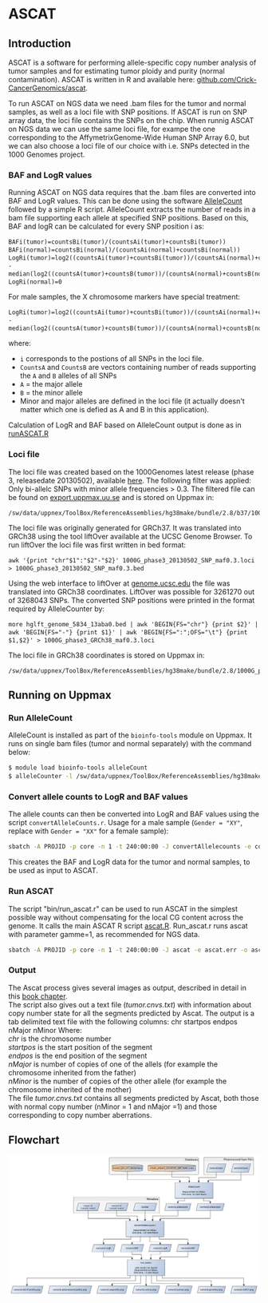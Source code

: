 # ASCAT

## Introduction

ASCAT is a software for performing allele-specific copy number analysis of tumor samples and for estimating tumor ploidy and purity (normal contamination).
ASCAT is written in R and available here: [github.com/Crick-CancerGenomics/ascat](https://github.com/Crick-CancerGenomics/ascat).

To run ASCAT on NGS data we need .bam files for the tumor and normal samples, as well as a loci file with SNP positions.
If ASCAT is run on SNP array data, the loci file contains the SNPs on the chip.
When runnig ASCAT on NGS data we can use the same loci file, for exampe the one corresponding to the AffymetrixGenome-Wide Human SNP Array 6.0, but we can also choose a loci file of our choice with i.e. SNPs detected in the 1000 Genomes project.

### BAF and LogR values

Running ASCAT on NGS data requires that the .bam files are converted into BAF and LogR values.
This can be done using the software [AlleleCount](https://github.com/cancerit/alleleCount) followed by a simple R script.
AlleleCount extracts the number of reads in a bam file supporting each allele at specified SNP positions.
Based on this, BAF and logR can be calculated for every SNP position i as:

```
BAFi(tumor)=countsBi(tumor)/(countsAi(tumor)+countsBi(tumor))
BAFi(normal)=countsBi(normal)/(countsAi(normal)+countsBi(normal))
LogRi(tumor)=log2((countsAi(tumor)+countsBi(tumor))/(countsAi(normal)+countsBi(normal)) - median(log2((countsA(tumor)+countsB(tumor))/(countsA(normal)+countsB(normal)))
LogRi(normal)=0
```

For male samples, the X chromosome markers have special treatment:

```
LogRi(tumor)=log2((countsAi(tumor)+countsBi(tumor))/(countsAi(normal)+countsBi(normal))-1 - median(log2((countsA(tumor)+countsB(tumor))/(countsA(normal)+countsB(normal))-1)
```

where:

- `i` corresponds to the postions of all SNPs in the loci file.
- `CountsA` and `CountsB` are vectors containing number of reads supporting the `A` and `B` alleles of all SNPs
- `A` = the major allele
- `B` = the minor allele
- Minor and major alleles are defined in the loci file (it actually doesn't matter which one is defied as A and B in this application).

Calculation of LogR and BAF based on AlleleCount output is done as in [runASCAT.R](https://github.com/cancerit/ascatNgs/tree/dev/perl/share/ascat/runASCAT.R)

### Loci file

The loci file was created based on the 1000Genomes latest release (phase 3, releasedate 20130502), available [here](ftp://ftp.1000genomes.ebi.ac.uk/vol1/ftp//release/20130502/ALL.wgs.phase3_shapeit2_mvncall_integrated_v5b.20130502.sites.vcf.gz). The following filter was applied: Only bi-allelc SNPs with minor allele frequencies > 0.3. The filtered file can be found on [export.uppmax.uu.se](https://export.uppmax.uu.se/b2015110/caw-references/b37/1000G_phase3_20130502_SNP_maf0.3.loci.tar.bz2) and is stored on Uppmax in:


```
/sw/data/uppnex/ToolBox/ReferenceAssemblies/hg38make/bundle/2.8/b37/1000G_phase3_20130502_SNP_maf0.3.loci
```

The loci file was originally generated for GRCh37.
It was translated into GRCh38 using the tool liftOver available at the UCSC Genome Browser.
To run liftOver the loci file was first written in bed format:

```
awk '{print "chr"$1":"$2"-"$2}' 1000G_phase3_20130502_SNP_maf0.3.loci > 1000G_phase3_20130502_SNP_maf0.3.bed
```

Using the web interface to liftOver at [genome.ucsc.edu](https://genome.ucsc.edu/cgi-bin/hgLiftOver) the file was translated into GRCh38 coordinates.
LiftOver was possible for 3261270 out of 3268043 SNPs.
The converted SNP positions were printed in the format required by AlleleCounter by:

```
more hglft_genome_5834_13aba0.bed | awk 'BEGIN{FS="chr"} {print $2}' | awk 'BEGIN{FS="-"} {print $1}' | awk 'BEGIN{FS=":";OFS="\t"} {print $1,$2}' > 1000G_phase3_GRCh38_maf0.3.loci
```

The loci file in GRCh38 coordinates is stored on Uppmax in:

```
/sw/data/uppnex/ToolBox/ReferenceAssemblies/hg38make/bundle/2.8/1000G_phase3_GRCh38_maf0.3.loci
```

## Running on Uppmax

### Run AlleleCount

AlleleCount is installed as part of the `bioinfo-tools` module on Uppmax. It runs on single bam files (tumor and normal separately) with the command below:

```bash
$ module load bioinfo-tools alleleCount
$ alleleCounter -l /sw/data/uppnex/ToolBox/ReferenceAssemblies/hg38make/bundle/2.8/b37/1000G_phase3_20130502_SNP_maf0.3.loci -r /sw/data/uppnex/ToolBox/ReferenceAssemblies/hg38make/bundle/2.8/b37/human_g1k_v37_decoy.fasta -b sample.bam -o sample.allecount
```

### Convert allele counts to LogR and BAF values

The allele counts can then be converted into LogR and BAF values using the script `convertAlleleCounts.r`.
Usage for a male sample (`Gender = "XY"`, replace with `Gender = "XX"` for a female sample):

```bash
sbatch -A PROJID -p core -n 1 -t 240:00:00 -J convertAllelecounts -e convertAllelecounts.err -o convertAllelecounts.out /path/to/your/Sarek-fork/convertAlleleCounts.r tumor_sample tumor.allelecount normal_sample normal.allelecount XY
```

This creates the BAF and LogR data for the tumor and normal samples, to be used as input to ASCAT.

### Run ASCAT

The script "bin/run_ascat.r" can be used to run ASCAT in the simplest possible way without compensating for the local CG content across the genome. It calls the main ASCAT R script [ascat.R](https://github.com/Crick-CancerGenomics/ascat/tree/master/ASCAT/R/ascat.R). Run_ascat.r runs ascat with parameter gamme=1, as recommended for NGS data.


```bash
sbatch -A PROJID -p core -n 1 -t 240:00:00 -J ascat -e ascat.err -o ascat.out run_ascat.r tumor_baf tumor_logr normal_baf normal_logr
```

### Output
The Ascat process gives several images as output, described in detail in this [book chapter](http://www.ncbi.nlm.nih.gov/pubmed/22130873).  
The script also gives out a text file (*tumor.cnvs.txt*) with information about copy number state for all the segments predicted by Ascat. The output is a tab delimited text file with the following columns:  chr     startpos        endpos  nMajor  nMinor 
Where:  
*chr* is the chromosome number  
*startpos* is the start position of the segment  
*endpos* is the end position of the segment  
*nMajor* is number of copies of one of the allels (for example the chromosome inherited from the father)  
*nMinor* is the number of copies of the other allele (for example the chromosome inherited of the mother)   
The file *tumor.cnvs.txt* contains all segments predicted by Ascat, both those with normal copy number (nMinor = 1 and nMajor =1) and those corresponding to copy number aberrations. 

## Flowchart

![Overview of ASCAT process](images/ascat.jpg "ASCAT")
